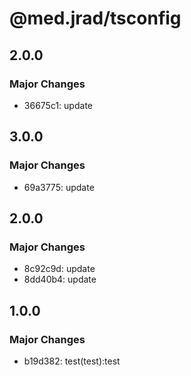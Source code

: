 # @med.jrad/tsconfig

## 2.0.0

### Major Changes

- 36675c1: update

## 3.0.0

### Major Changes

- 69a3775: update

## 2.0.0

### Major Changes

- 8c92c9d: update
- 8dd40b4: update

## 1.0.0

### Major Changes

- b19d382: test(test):test
